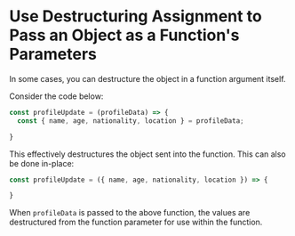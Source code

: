 # Use Destructuring Assignment to Pass an Object as a Function's Parameters
In some cases, you can destructure the object in a function argument itself.

Consider the code below:
```javascript
const profileUpdate = (profileData) => {
  const { name, age, nationality, location } = profileData;

}
```
This effectively destructures the object sent into the function. This can also be done in-place:
```javascript
const profileUpdate = ({ name, age, nationality, location }) => {

}
```
When ```profileData``` is passed to the above function, the values are destructured from the function parameter for use within the function.
